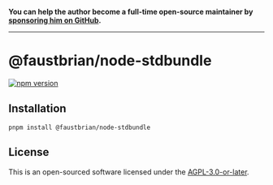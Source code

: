 **You can help the author become a full-time open-source maintainer by [sponsoring him on GitHub](https://github.com/sponsors/faustbrian).**

---

# @faustbrian/node-stdbundle

[![npm version](https://badgen.net/npm/v/@faustbrian/node-stdbundle)](https://npm.im/@faustbrian/node-stdbundle)

## Installation

```
pnpm install @faustbrian/node-stdbundle
```

## License

This is an open-sourced software licensed under the [AGPL-3.0-or-later](LICENSE).
